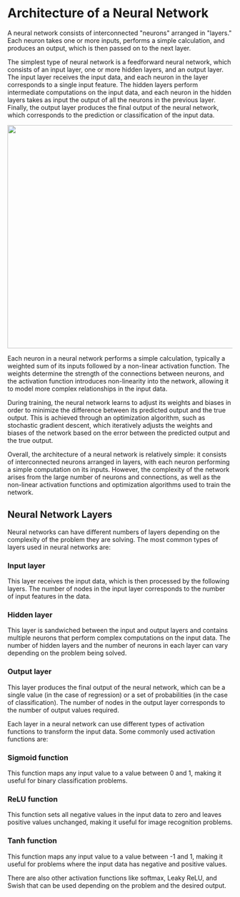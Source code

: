 # Architecture of a Neural Network

A neural network consists of interconnected "neurons" arranged in "layers." Each neuron takes one or more inputs, performs a simple calculation, and produces an output, which is then passed on to the next layer.

The simplest type of neural network is a feedforward neural network, which consists of an input layer, one or more hidden layers, and an output layer. The input layer receives the input data, and each neuron in the layer corresponds to a single input feature. The hidden layers perform intermediate computations on the input data, and each neuron in the hidden layers takes as input the output of all the neurons in the previous layer. Finally, the output layer produces the final output of the neural network, which corresponds to the prediction or classification of the input data.

<p align="center"> <img src="https://user-images.githubusercontent.com/24811295/221954806-55f5812c-da4c-4393-a0ba-26d41ff603ba.png" height="500" width="600"> </p>

Each neuron in a neural network performs a simple calculation, typically a weighted sum of its inputs followed by a non-linear activation function. The weights determine the strength of the connections between neurons, and the activation function introduces non-linearity into the network, allowing it to model more complex relationships in the input data.

During training, the neural network learns to adjust its weights and biases in order to minimize the difference between its predicted output and the true output. This is achieved through an optimization algorithm, such as stochastic gradient descent, which iteratively adjusts the weights and biases of the network based on the error between the predicted output and the true output.

Overall, the architecture of a neural network is relatively simple: it consists of interconnected neurons arranged in layers, with each neuron performing a simple computation on its inputs. However, the complexity of the network arises from the large number of neurons and connections, as well as the non-linear activation functions and optimization algorithms used to train the network.

## Neural Network Layers
Neural networks can have different numbers of layers depending on the complexity of the problem they are solving. The most common types of layers used in neural networks are:

### Input layer
This layer receives the input data, which is then processed by the following layers. The number of nodes in the input layer corresponds to the number of input features in the data.

### Hidden layer
This layer is sandwiched between the input and output layers and contains multiple neurons that perform complex computations on the input data. The number of hidden layers and the number of neurons in each layer can vary depending on the problem being solved.

### Output layer
This layer produces the final output of the neural network, which can be a single value (in the case of regression) or a set of probabilities (in the case of classification). The number of nodes in the output layer corresponds to the number of output values required.

Each layer in a neural network can use different types of activation functions to transform the input data. Some commonly used activation functions are:

### Sigmoid function
This function maps any input value to a value between 0 and 1, making it useful for binary classification problems.

### ReLU function
This function sets all negative values in the input data to zero and leaves positive values unchanged, making it useful for image recognition problems.

### Tanh function
This function maps any input value to a value between -1 and 1, making it useful for problems where the input data has negative and positive values.

There are also other activation functions like softmax, Leaky ReLU, and Swish that can be used depending on the problem and the desired output.
